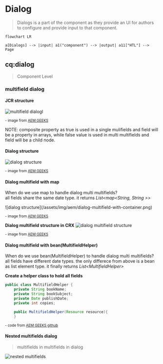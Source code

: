 # Dialog

> Dialogs is a part of the component as they provide an UI for authors to configure and provide input to that component.

```mermaid
flowchart LR

a[Dialogs] --> |input| a1("component") --> |output| a11["HTL"] --> Page

```

## cq:dialog

> Component Level

### multifield dialog

#### JCR structure

![multifield dialogl](/assets/img/aem/dialog-multifield.png)

<p><sup>- image from <a href="https://www.youtube.com/c/AEMGeeks" target="_blank">AEM GEEKS</a></sup></p>

<p class="call-out-2">
NOTE: composite property as true is used in a single mulifields and field will be a property in arrays, while false value is used in multi multifields and field will be a child node.
</p>

#### Dialog structure

![dialog structure](/assets/img/aem/dialog-structure.png)

<p><sup>- image from <a href="https://www.youtube.com/c/AEMGeeks" target="_blank">AEM GEEKS</a></sup></p>

#### Dialog multifield with map

<p class="call-out-2">
When do we use map to handle dialog multi multifields?   <br>
all fields share the same date type. it returns <em>List&lt;map&lt;String, String &gt;&gt;</em>

</p>
![dialog structure](/assets/img/aem/dialog-multifield-with-container.png)
<p><sup>- image from <a href="https://www.youtube.com/c/AEMGeeks" target="_blank">AEM GEEKS</a></sup></p>

**Dialog multifield structure in CRX**
![dialog multifield structure](/assets/img/aem/dialog-structure-in-crx.png)

<p><sup>- image from <a href="https://www.youtube.com/c/AEMGeeks" target="_blank">AEM GEEKS</a></sup></p>

#### Dialog multifield with bean(MultifieldHelper)

<p class="call-out-2">
When do we use bean(MultifieldHelper) to handle dialog multi multifields?   <br>
all fields have different date types. the only differece from above is a bean as list element type.
it finally returns <em>List&lt;MultifieldHelper&gt;</em>

</p>

**Create a helper class to hold all fields**

```java
public class MultifieldHelper {
    private String bookName;
    private String bookSubject;
    private Date publishDate;
    private int copies;

    public MultifieldHelper(Resource resource){
    }
```

<p><sup>- code from <a href="https://github.com/aemgeeks1212/aemgeeks" target="_blank">AEM GEEKS github</a></sup></p>

#### Nested multifields dialog

> multifields in multifields in dialog

![nested multifields](/assets/img/aem/nested-multifields.png)


